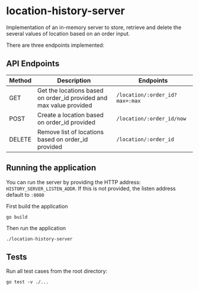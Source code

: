# location-history-server

Implementation of an in-memory server to store, retrieve and delete the several values of location based on an order input.

There are three endpoints implemented:

## API Endpoints

| Method | Description                                                           |   Endpoints                     |
| ------ | ----------------------------------------------------------------------| ------------------------------- |
| GET    | Get the locations based on order_id provided and max value provided   | `/location/:order_id?max=:max`  |
| POST   | Create a location based on order_id provided                          | `/location/:order_id/now`       |
| DELETE | Remove list of locations based on order_id provided                   | `/location/:order_id`           |


## Running the application

You can run the server by providing the HTTP address: `HISTORY_SERVER_LISTEN_ADDR`. If this is not provided, the listen address default to `:8080` 

First build the application
```
go build
```
Then run the application
```
./location-history-server
```

## Tests
Run all test cases from the root directory:
```
go test -v ./...
```
